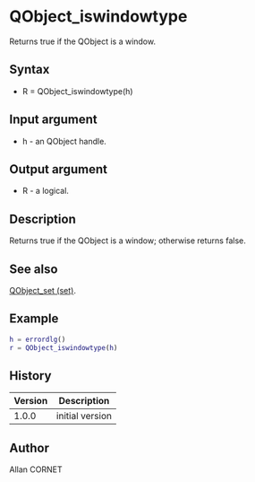 # QObject_iswindowtype

Returns true if the QObject is a window.

## Syntax

- R = QObject_iswindowtype(h)

## Input argument

- h - an QObject handle.

## Output argument

- R - a logical.

## Description

  <p>Returns true if the QObject is a window; otherwise returns false.</p>

## See also

[QObject_set (set)](QObject_set.html).

## Example

```matlab
h = errordlg()
r = QObject_iswindowtype(h)
```

## History

| Version | Description     |
| ------- | --------------- |
| 1.0.0   | initial version |

## Author

Allan CORNET
